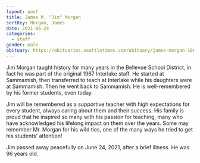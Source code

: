 ```yaml
---
layout: post
title: James M. "Jim" Morgan
sortKey: Morgan, James
date: 2021-06-24
categories:
  - staff
gender: male
obituary: https://obituaries.seattletimes.com/obituary/james-morgan-1082696124
---
```

Jim Morgan taught history for many years in the Bellevue School District, in fact he was part of the original 1967 Interlake staff. He started at Sammamish, then transferred to teach at Interlake while his daughters were at Sammamish. Then he went back to Sammamish. He is well-remembered by his former students, even today.

Jim will be remembered as a supportive teacher with high expectations for every student, always caring about them and their success. His family is proud that he inspired so many with his passion for teaching, many who have acknowledged his lifelong impact on them over the years. Some may remember Mr. Morgan for his wild ties, one of the many ways he tried to get his students' attention!

Jim passed away peacefully on June 24, 2021, after a brief illness. He was 96 years old.